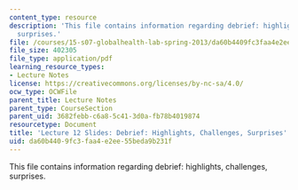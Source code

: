 ```yaml
---
content_type: resource
description: 'This file contains information regarding debrief: highlights, challenges,
  surprises.'
file: /courses/15-s07-globalhealth-lab-spring-2013/da60b4409fc3faa4e2ee55beda9b231f_MIT15_S07S13_lec12.pdf
file_size: 402305
file_type: application/pdf
learning_resource_types:
- Lecture Notes
license: https://creativecommons.org/licenses/by-nc-sa/4.0/
ocw_type: OCWFile
parent_title: Lecture Notes
parent_type: CourseSection
parent_uid: 3682febb-c6a8-5c41-3d0a-fb78b4019874
resourcetype: Document
title: 'Lecture 12 Slides: Debrief: Highlights, Challenges, Surprises'
uid: da60b440-9fc3-faa4-e2ee-55beda9b231f
---
```

This file contains information regarding debrief: highlights, challenges, surprises.